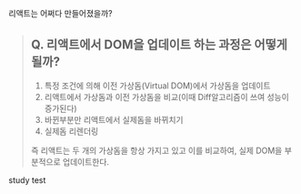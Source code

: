 리액트는 어쩌다 만들어졌을까?

> ## Q. 리액트에서 DOM을 업데이트 하는 과정은 어떻게 될까?
>
> 1. 특정 조건에 의해 이전 가상돔(Virtual DOM)에서 가상돔을 업데이트
> 2. 리액트에서 가상돔과 이전 가상돔을 비교(이때 Diff알고리즘이 쓰여 성능이 증가된다)
> 3. 바뀐부분만 리액트에서 실제돔을 바뀌치기
> 4. 실제돔 리렌더링
>
> 즉 리액트는 두 개의 가상돔을 항상 가지고 있고 이를 비교하여, 실제 DOM을 부분적으로 업데이트한다.

study test
